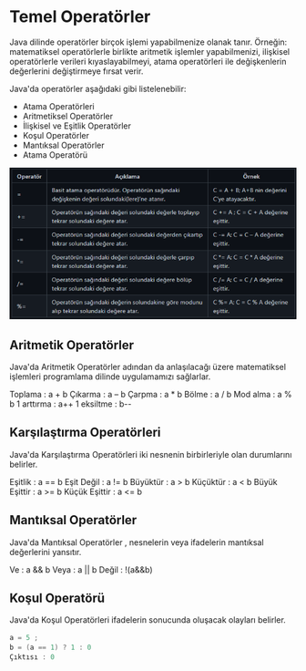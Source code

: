 # Temel Operatörler
Java dilinde operatörler birçok işlemi yapabilmenize olanak tanır. Örneğin: matematiksel operatörlerle birlikte aritmetik işlemler yapabilmenizi, ilişkisel operatörlerle verileri kıyaslayabilmeyi, atama operatörleri ile değişkenlerin değerlerini değiştirmeye fırsat verir.

Java'da operatörler aşağıdaki gibi listelenebilir:

- Atama Operatörleri
- Aritmetiksel Operatörler
- İlişkisel ve Eşitlik Operatörler
- Koşul Operatörler
- Mantıksal Operatörler
- Atama Operatörü

![](./img/atamaOperatoru.png)
## Aritmetik Operatörler
Java'da Aritmetik Operatörler adından da anlaşılacağı üzere matematiksel işlemleri programlama dilinde uygulamamızı sağlarlar.

Toplama : a + b
Çıkarma : a – b
Çarpma : a * b
Bölme : a / b
Mod alma : a % b
1 arttırma : a++
1 eksiltme : b--

## Karşılaştırma Operatörleri
Java'da Karşılaştırma Operatörleri iki nesnenin birbirleriyle olan durumlarını belirler.

Eşitlik : a == b
Eşit Değil : a != b
Büyüktür : a > b
Küçüktür : a < b
Büyük Eşittir : a >= b
Küçük Eşittir : a <= b

## Mantıksal Operatörler
Java'da Mantıksal Operatörler , nesnelerin veya ifadelerin mantıksal değerlerini yansıtır.

Ve : a && b
Veya : a || b
Değil : !(a&&b)

## Koşul Operatörü
Java'da Koşul Operatörleri ifadelerin sonucunda oluşacak olayları belirler.
```java
a = 5 ;
b = (a == 1) ? 1 : 0
Çıktısı : 0
```